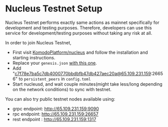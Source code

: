 # Nucleus Testnet Setup

Nucleus Testnet performs exactly same actions as mainnet specifically for development and testing purposes. Therefore, developers can use this service for development/testing purposes without taking any risk at all.

In order to join Nucleus Testnet,

- First visit [KomodoPlatform/nucleus](https://github.com/KomodoPlatform/nucleus) and follow the installation and starting instructions.
- Replace your `genesis.json` [with this one](https://raw.githubusercontent.com/KomodoPlatform/nucleus-assets/main/nucleus-testnet-1/genesis.json).
- Add "c7f78e7ba5c7db4000770bbdbfb47db427aec20a@65.109.231.159:26656" to `persistent_peers` in `config.toml` 
- Start nucleusd, and wait couple minutes(might take less/long depending on the network conditions) to sync with testnet.

You can also try public testnet nodes available using:
- grpc endpoint: http://65.109.231.159:9090
- rpc endpoint: http://65.109.231.159:26657
- rest endpoint : http://65.109.231.159:1317

